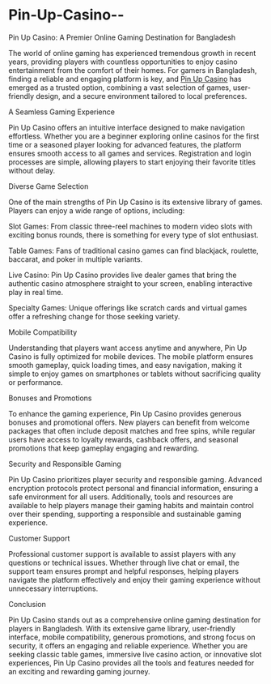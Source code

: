 # Pin-Up-Casino--
Pin Up Casino: A Premier Online Gaming Destination for Bangladesh

The world of online gaming has experienced tremendous growth in recent years, providing players with countless opportunities to enjoy casino entertainment from the comfort of their homes. For gamers in Bangladesh, finding a reliable and engaging platform is key, and <a href=https://play-pin-up-casino-bd.com/>Pin Up Casino</a> has emerged as a trusted option, combining a vast selection of games, user-friendly design, and a secure environment tailored to local preferences.

A Seamless Gaming Experience

Pin Up Casino offers an intuitive interface designed to make navigation effortless. Whether you are a beginner exploring online casinos for the first time or a seasoned player looking for advanced features, the platform ensures smooth access to all games and services. Registration and login processes are simple, allowing players to start enjoying their favorite titles without delay.

Diverse Game Selection

One of the main strengths of Pin Up Casino is its extensive library of games. Players can enjoy a wide range of options, including:

Slot Games: From classic three-reel machines to modern video slots with exciting bonus rounds, there is something for every type of slot enthusiast.

Table Games: Fans of traditional casino games can find blackjack, roulette, baccarat, and poker in multiple variants.

Live Casino: Pin Up Casino provides live dealer games that bring the authentic casino atmosphere straight to your screen, enabling interactive play in real time.

Specialty Games: Unique offerings like scratch cards and virtual games offer a refreshing change for those seeking variety.

Mobile Compatibility

Understanding that players want access anytime and anywhere, Pin Up Casino is fully optimized for mobile devices. The mobile platform ensures smooth gameplay, quick loading times, and easy navigation, making it simple to enjoy games on smartphones or tablets without sacrificing quality or performance.

Bonuses and Promotions

To enhance the gaming experience, Pin Up Casino provides generous bonuses and promotional offers. New players can benefit from welcome packages that often include deposit matches and free spins, while regular users have access to loyalty rewards, cashback offers, and seasonal promotions that keep gameplay engaging and rewarding.

Security and Responsible Gaming

Pin Up Casino prioritizes player security and responsible gaming. Advanced encryption protocols protect personal and financial information, ensuring a safe environment for all users. Additionally, tools and resources are available to help players manage their gaming habits and maintain control over their spending, supporting a responsible and sustainable gaming experience.

Customer Support

Professional customer support is available to assist players with any questions or technical issues. Whether through live chat or email, the support team ensures prompt and helpful responses, helping players navigate the platform effectively and enjoy their gaming experience without unnecessary interruptions.

Conclusion

Pin Up Casino stands out as a comprehensive online gaming destination for players in Bangladesh. With its extensive game library, user-friendly interface, mobile compatibility, generous promotions, and strong focus on security, it offers an engaging and reliable experience. Whether you are seeking classic table games, immersive live casino action, or innovative slot experiences, Pin Up Casino provides all the tools and features needed for an exciting and rewarding gaming journey.
